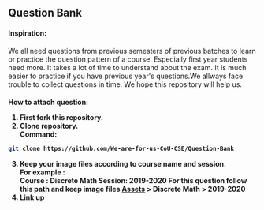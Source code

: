 <h2> Question Bank</h2>

<b><h4>Inspiration:</h4></b>

We all need questions from previous semesters of previous batches to learn or practice the question pattern of a course. Especially first year students need more. It takes a lot of time to understand about the exam. It is much easier to practice if you have previous year's questions.We allways face trouble to collect questions in time. We hope this repository will help us.

<b><h4>How to attach question:</h></b>

1. First fork this repository.</br>
2. Clone repository.</br>
Command:
```bash
git clone https://github.com/We-are-for-us-CoU-CSE/Question-Bank
```
3. Keep your image files according to course name and session.</br>
For example : </br>
Course : Discrete Math
Session: 2019-2020
For this question follow this path and keep image files <a href="assets">Assets</a> > Discrete Math > 2019-2020 </br>
4. Link up 